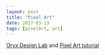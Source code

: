 ```yaml
---
layout: post
title: "Pixel Art"
date: 2017-03-13
tags: [pixelArt, art]
---
```


[Oryx Design Lab](http://oryxdesignlab.com/) and [Pixel Art tutorial](https://www.patreon.com/saint11)